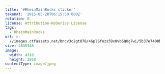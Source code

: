 ```yaml
---
title: '#RheinMainRocks sticker'
takenAt: '2015-05-20T06:15:50.000Z'
rotation: 0
license: Attribution-NoDerivs License
tags:
  - RheinMainRocks
url: >-
  //images.ctfassets.net/bncv3c2gt878/4GplSfuzs59xOvbSQ0g7wi/5b37e7408b7f90b767a44c9aa3800620/rheinmainrocks-sticker_17268804583_o
size: 4635348
image:
  width: 4310
  height: 2868
contentType: image/jpeg
---
```



